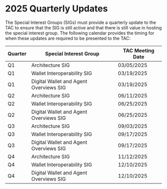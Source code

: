 # 2025 Quarterly Updates

The Special Interest Groups (SIGs) must provide a quarterly update to the TAC to ensure that the SIG is still active and that there is still value in hosting the special interest group. The following calendar provides the timing for when these updates are required to be presented to the TAC:

| Quarter | Special Interest Group                  | TAC Meeting Date |
|---------|------------------------------------------|------------------|
| Q1      | Architecture SIG                         | 03/05/2025       |
| Q1      | Wallet Interoperability SIG              | 03/19/2025       |
| Q1      | Digital Wallet and Agent Overviews SIG   | 03/19/2025       |
| Q2      | Architecture SIG                         | 06/11/2025       |
| Q2      | Wallet Interoperability SIG              | 06/25/2025       |
| Q2      | Digital Wallet and Agent Overviews SIG   | 06/25/2025       |
| Q3      | Architecture SIG                         | 09/03/2025       |
| Q3      | Wallet Interoperability SIG              | 09/17/2025       |
| Q3      | Digital Wallet and Agent Overviews SIG   | 09/17/2025       |
| Q4      | Architecture SIG                         | 11/12/2025       |
| Q4      | Wallet Interoperability SIG              | 12/10/2025       |
| Q4      | Digital Wallet and Agent Overviews SIG   | 12/10/2025       |
